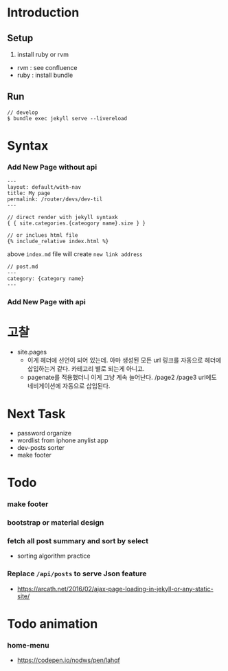 # Introduction 
## Setup 

1. install ruby or rvm
* rvm : see confluence
* ruby : install bundle

## Run
```
// develop
$ bundle exec jekyll serve --livereload
```

# Syntax
### Add New Page without api

```
---
layout: default/with-nav
title: My page
permalink: /router/devs/dev-til
---

// direct render with jekyll syntaxk
{ { site.categories.{cateogory name}.size } }

// or inclues html file
{% include_relative index.html %}
```

above `index.md` file will create `new link address`

```
// post.md
---
category: {category name}
---

```

### Add New Page with api

# 고찰

- site.pages
  - 이게 헤더에 선언이 되어 있는데. 아마 생성된 모든 url 링크를 자동으로 헤더에 삽입하는거 같다. 카테고리 별로 되는게 아니고.
  - pagenate를 적용했더니 이게 그냥 계속 늘어난다. /page2 /page3 url에도 네비게이션에 자동으로 삽입된다.

# Next Task

- password organize
- wordlist from iphone anylist app
- dev-posts sorter
- make footer

# Todo

### make footer

### bootstrap or material design

### fetch all post summary and sort by select

- sorting algorithm practice

### Replace `/api/posts` to serve Json feature

- https://arcath.net/2016/02/ajax-page-loading-in-jekyll-or-any-static-site/

# Todo animation

### home-menu

- https://codepen.io/nodws/pen/lahqf
